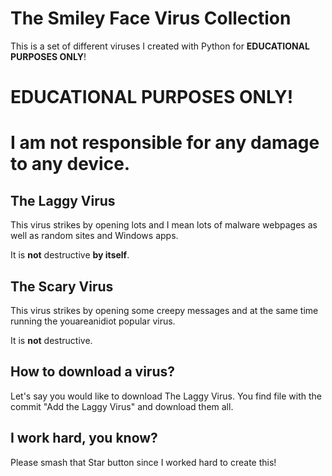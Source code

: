 # The Smiley Face Virus Collection
This is a set of different viruses I created with Python for **EDUCATIONAL PURPOSES ONLY**! 

# EDUCATIONAL PURPOSES ONLY!
# I am not responsible for any damage to any device.

## The Laggy Virus
This virus strikes by opening lots and I mean lots of malware webpages as well as random sites and Windows apps.

It is **not** destructive **by itself**.

## The Scary Virus
This virus strikes by opening some creepy messages and at the same time running the youareanidiot popular virus.

It is **not** destructive.

## How to download a virus?
Let's say you would like to download The Laggy Virus. You find file with the commit "Add the Laggy Virus" and download them all.

## I work hard, you know?
Please smash that Star button since I worked hard to create this! 
